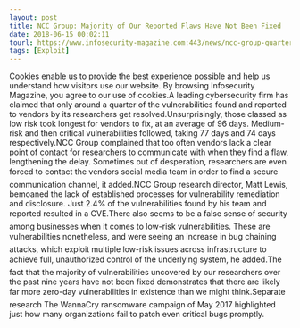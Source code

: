 ```yaml
---
layout: post
title: NCC Group: Majority of Our Reported Flaws Have Not Been Fixed
date: 2018-06-15 00:02:11
tourl: https://www.infosecurity-magazine.com:443/news/ncc-group-quarter-of-flaws-fixed/
tags: [Exploit]
---
```

Cookies enable us to provide the best experience possible and help us understand how visitors use our website. By browsing Infosecurity Magazine, you agree to our use of cookies.A leading cybersecurity firm has claimed that only around a quarter of the vulnerabilities found and reported to vendors by its researchers get resolved.Unsurprisingly, those classed as low risk took longest for vendors to fix, at an average of 96 days. Medium-risk and then critical vulnerabilities followed, taking 77 days and 74 days respectively.NCC Group complained that too often vendors lack a clear point of contact for researchers to communicate with when they find a flaw, lengthening the delay. Sometimes out of desperation, researchers are even forced to contact the vendors social media team in order to find a secure communication channel, it added.NCC Group research director, Matt Lewis, bemoaned the lack of established processes for vulnerability remediation and disclosure. Just 2.4% of the vulnerabilities found by his team and reported resulted in a CVE.There also seems to be a false sense of security among businesses when it comes to low-risk vulnerabilities. These are vulnerabilities nonetheless, and were seeing an increase in bug chaining attacks, which exploit multiple low-risk issues across infrastructure to achieve full, unauthorized control of the underlying system, he added.The fact that the majority of vulnerabilities uncovered by our researchers over the past nine years have not been fixed demonstrates that there are likely far more zero-day vulnerabilities in existence than we might think.Separate research The WannaCry ransomware campaign of May 2017 highlighted just how many organizations fail to patch even critical bugs promptly.